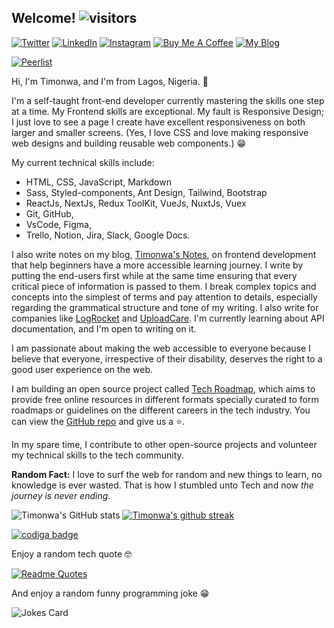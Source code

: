 ## Welcome!  ![visitors](https://visitor-badge.glitch.me/badge?page_id=timonwa.visitor-badge)

<a href="https://www.twitter.com/timonwa_"><img alt="Twitter" src="https://img.shields.io/badge/Twitter%20-%23ffdfba.svg?&style=for-the-badge&logo=Twitter&logoColor=434141"/></a>
<a href="https://www.linkedin.com/in/timonwa"><img alt="LinkedIn" src="https://img.shields.io/badge/LinkedIn%20-%23ffdfba.svg?&style=for-the-badge&logo=LinkedIn&logoColor=434141"/></a> 
<a href="https://www.instagram.com/timonwa_codes"><img alt="Instagram" src="https://img.shields.io/badge/Instagram%20-%23ffdfba.svg?&style=for-the-badge&logo=Instagram&logoColor=434141"/></a>
<a href="https://www.buymeacoffee.com/timonwa"><img src="https://img.shields.io/badge/%20%E2%98%95%20Sponsor%20me%20-ffdfba.svg?&style=for-the-badge" alt="Buy Me A Coffee"></a>
<a href="https://blog.timonwa.com"><img src="https://img.shields.io/badge/-✍%EF%B8%8F%20My%20Blog%20-ffdfba.svg?&style=for-the-badge" alt="My Blog"></a>

[![Peerlist](https://peerlist-readme-badge.herokuapp.com/api/timonwa)](https://peerlist.io/timonwa)

Hi, I'm Timonwa, and I'm from Lagos, Nigeria. :wave:

I'm a self-taught front-end developer currently mastering the skills one step at a time.
My Frontend skills are exceptional.
My fault is Responsive Design; I just love to see a page I create have excellent responsiveness on both larger and smaller screens. 
(Yes, I love CSS and love making responsive web designs and building reusable web components.) :grin: 

My current technical skills include:
- HTML, CSS, JavaScript, Markdown
- Sass, Styled-components, Ant Design, Tailwind, Bootstrap
- ReactJs, NextJs, Redux ToolKit, VueJs, NuxtJs, Vuex
- Git, GitHub,
- VsCode, Figma,
- Trello, Notion, Jira, Slack, Google Docs.

I also write notes on my blog, [Timonwa's Notes](https://blog.timonwa.com), on frontend development that help beginners have a more accessible learning journey.
I write by putting the end-users first while at the same time ensuring that every critical piece of information is passed to them. I break complex topics and concepts into the simplest of terms and pay attention to details, especially regarding the grammatical structure and tone of my writing. I also write for companies like [LogRocket](https://blog.logrocket.com/author/pelumiakintokun/) and [UploadCare](https://uploadcare.com/blog/author/pelumi-akintokun/). I'm currently learning about API documentation, and I'm open to writing on it.

I am passionate about making the web accessible to everyone because I believe that everyone, irrespective of their disability, deserves the right to a good user experience on the web.

I am building an open source project called [Tech Roadmap](https://techroadmap.xyz), which aims to provide free online resources in different formats specially 
curated to form roadmaps or guidelines on the different careers in the tech industry. You can view the [GitHub repo](https://github.com/Timonwa/techroadmap) and give us a :star:.

In my spare time, I contribute to other open-source projects and volunteer my technical skills to the tech community.

**Random Fact:** I love to surf the web for random and new things to learn, no knowledge is ever wasted. That is how I stumbled unto Tech and now *the journey is never ending*.

![Timonwa's GitHub stats](https://github-readme-stats.vercel.app/api?username=timonwa&show_icons=true&theme=dracula)
[![Timonwa's github streak](https://github-readme-streak-stats.herokuapp.com/?user=timonwa&theme=dracula)](https://github.com/timonwa/github-readme-streak-stats)

<a href="https://app.codiga.io/public/user/github/Timonwa">
  <img src="https://api.codiga.io/public/badge/user/github/Timonwa?style=light" alt="codiga badge" />
</a>

Enjoy a random tech quote :nerd_face:

[![Readme Quotes](https://quotes-github-readme.vercel.app/api?type=horizontal)](https://github.com/piyushsuthar/github-readme-quotes)

And enjoy a random funny programming joke :grin:

![Jokes Card](https://readme-jokes.vercel.app/api)
